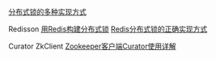 
[分布式锁的多种实现方式](https://www.cnblogs.com/yuyutianxia/p/7149363.html)


Redisson
[用Redis构建分布式锁](http://ifeve.com/redis-lock/)
[Redis分布式锁的正确实现方式](https://www.cnblogs.com/linjiqin/p/8003838.html)


Curator  ZkClient
[Zookeeper客户端Curator使用详解](https://www.jianshu.com/p/70151fc0ef5d)
